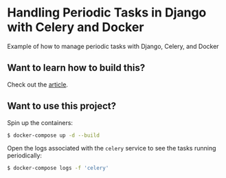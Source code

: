 # Handling Periodic Tasks in Django with Celery and Docker

Example of how to manage periodic tasks with Django, Celery, and Docker

## Want to learn how to build this?

Check out the [article](https://testdriven.io/blog/django-celery-periodic-tasks/).

## Want to use this project?

Spin up the containers:

```sh
$ docker-compose up -d --build
```

Open the logs associated with the `celery` service to see the tasks running periodically:

```sh
$ docker-compose logs -f 'celery'
```
